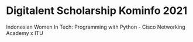 # Digitalent Scholarship Kominfo 2021

Indonesian Women In Tech: Programming with Python - Cisco Networking Academy x ITU
